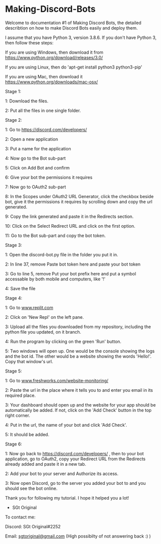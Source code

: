 # Making-Discord-Bots

Welcome to documentation #1 of Making Discord Bots, the detailed describtion on how to make Discord Bots easily and deploy them.



I assume that you have Python 3, version 3.8.6.
If you don't have Python 3, then follow these steps:

If you are using Windows, then download it from https://www.python.org/download/releases/3.0/

If you are using Linux, then do 'apt-get install python3 python3-pip'

If you are using Mac, then download it https://www.python.org/downloads/mac-osx/ 

Stage 1:

1: Download the files.

2: Put all the files in one single folder.

Stage 2:

1: Go to https://discord.com/developers/

2: Open a new application

3: Put a name for the application

4: Now go to the Bot sub-part

5: Click on Add Bot and confirm

6: Give your bot the permissions it requires

7: Now go to OAuth2 sub-part

8: In the Scopes under OAuth2 URL Generator, click the checkbox beside bot, give it the permissions it requires by scrolling down and copy the url generated.

9: Copy the link generated and paste it in the Redirects section.

10: Click on the Select Redirect URL and click on the first option.

11: Go to the Bot sub-part and copy the bot token.

Stage 3:

1: Open the discord-bot.py file in the folder you put it in.

2: In line 37, remove Paste bot token here and paste your bot token

3: Go to line 5, remove Put your bot prefix here and put a symbol accessable by both mobile and computers, like '!'

4: Save the file

Stage 4:

1: Go to www.replit.com

2: Click on 'New Repl' on the left pane.

3: Upload all the files you downloaded from my repository, including the python file you updated, on it branch.

4: Run the program by clicking on the green 'Run' button.

5: Two windows will open up. One would be the console showing the logs and the bot id. The other would be a website showing the words 'Hello!'. Copy that window's url.

Stage 5:

1: Go to www.freshworks.com/website-monitoring/

2: Paste the url in the place where it tells you to and enter you email in its required place.

3: Your dashboard should open up and the website for your app should be automatically be added. If not, click on the 'Add Check' button in the top right corner.

4: Put in the url, the name of your bot and click 'Add Check'.

5: It should be added.

Stage 6:

1: Now go back to https://discord.com/developers/ , then to your bot application, go to OAuth2, copy your Redirect URL from the Redirects already added and paste it in a new tab.

2: Add your bot to your server and Authorize its access.

3: Now open Discord, go to the server you added your bot to and you should see the bot online.



Thank you for following my tutorial. I hope it helped you a lot!

- SGt Original



To contact me:


Discord: SGt Original#2252

Email: sgtoriginal@gmail.com (High possibilty of not answering back :) )
